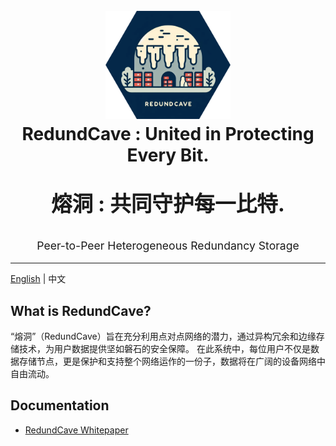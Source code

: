 <h1 align="center">
  <br>
  <img src="./RedundCave.png" alt="Kubo logo" title="RedundCave logo" width="200"></a>
  <br>
  RedundCave : United in Protecting Every Bit.
  <br>
  <p align="center" style="font-size: 2.1rem;">熔洞 : 共同守护每一比特.</p>
</h1>

<p align="center" style="font-size: 1.1rem;">Peer-to-Peer Heterogeneous Redundancy Storage</p>

<hr />

[English](README.md) | 中文

## What is RedundCave?

“熔洞”（RedundCave）旨在充分利用点对点网络的潜力，通过异构冗余和边缘存储技术，为用户数据提供坚如磐石的安全保障。 在此系统中，每位用户不仅是数据存储节点，更是保护和支持整个网络运作的一份子，数据将在广阔的设备网络中自由流动。

## Documentation

- [RedundCave Whitepaper](docs/WhitePaper_zh-CN.md)
